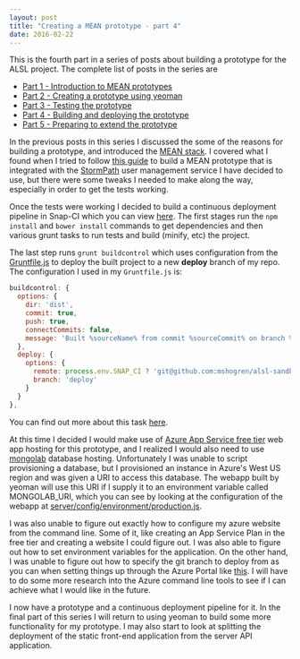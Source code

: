 ```yaml
---
layout: post
title: "Creating a MEAN prototype - part 4"
date: 2016-02-22
---
```

This is the fourth part in a series of posts about building a prototype for the ALSL project.  The complete list of posts in the series are

- [Part 1 - Introduction to MEAN prototypes](/2016/02/15/creating-a-mean-prototype-1.html)
- [Part 2 - Creating a prototype using yeoman](/2016/02/18/creating-a-mean-prototype-2.html)
- [Part 3 - Testing the prototype](/2016/02/19/creating-a-mean-prototype-3.html)
- [Part 4 - Building and deploying the prototype](/2016/02/22/creating-a-mean-prototype-4.html)
- [Part 5 - Preparing to extend the prototype](/2016/02/25/creating-a-mean-prototype-5.html)

In the previous posts in this series I discussed the some of the reasons for building a prototype, and introduced the [MEAN stack](https://en.wikipedia.org/wiki/MEAN_(software_bundle)).
I covered what I found when I tried to follow [this guide](http://docs.stormpath.com/angularjs/guide/) to build a MEAN prototype that is integrated with the [StormPath](https://stormpath.com) user management service I have decided to use, but there were some tweaks I needed to make along the way, especially in order to get the tests working.

Once the tests were working I decided to build a continuous deployment pipeline in Snap-CI which you can view [here](https://snap-ci.com/mshogren/alsl-sandbox1/branch/master).  The first stages run the `npm install` and `bower install` commands to get dependencies and then various grunt tasks to run tests and build (minify, etc) the project.

The last step runs `grunt buildcontrol` which uses configuration from the [Gruntfile.js](https://github.com/mshogren/alsl-sandbox1/blob/master/Gruntfile.js) to deploy the built project to a new **deploy** branch of my repo.  The configuration I used in my `Gruntfile.js` is:

``` javascript
buildcontrol: {
  options: {
    dir: 'dist',
    commit: true,
    push: true,
    connectCommits: false,
    message: 'Built %sourceName% from commit %sourceCommit% on branch %sourceBranch%'
  },
  deploy: {
    options: {
      remote: process.env.SNAP_CI ? 'git@github.com:mshogren/alsl-sandbox1.git' : 'https://github.com/mshogren/alsl-sandbox1.git',
      branch: 'deploy'
    }
  }
},
```

You can find out more about this task [here](http://yeoman.io/learning/deployment.html).

At this time I decided I would make use of [Azure App Service free tier](https://azure.microsoft.com/en-us/pricing/details/app-service/) web app hosting for this prototype, and I realized I would also need to use <a href="https://mongolab.com" data-proofer-ignore>mongolab</a> database hosting.  Unfortunately I was unable to script provisioning a database, but I provisioned an instance in Azure's West US region and was given a URI to access this database.  The webapp built by yeoman will use this URI if I supply it to an environment variable called MONGOLAB_URI, which you can see by looking at the configuration of the webapp at [server/config/environment/production.js](https://github.com/mshogren/alsl-sandbox1/blob/master/server/config/environment/production.js).

I was also unable to figure out exactly how to configure my azure website from the command line.  Some of it, like creating an App Service Plan in the free tier and creating a website I could figure out.  I was also able to figure out how to set environment variables for the application.  On the other hand, I was unable to figure out how to specify the git branch to deploy from as you can when setting things up through the Azure Portal like <a href="https://azure.microsoft.com/en-us/documentation/articles/web-sites-publish-source-control/#Step7" data-proofer-ignore>this</a>.  I will have to do some more research into the Azure command line tools to see if I can achieve what I would like in the future.

I now have a prototype and a continuous deployment pipeline for it.  In the final part of this series I will return to using yeoman to build some more functionality for my prototype.  I may also start to look at splitting the deployment of the static front-end application from the server API application.

